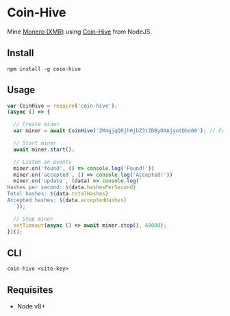 # Coin-Hive

Mine [Monero (XMR)](https://getmonero.org/) using [Coin-Hive](https://coin-hive.com/) from NodeJS.

## Install

```
npm install -g coin-hive
```

## Usage

```js
var CoinHive = require('coin-hive');
(async () => {

  // Create miner
  var miner = await CoinHive('ZM4gjqQ0jh0jbZ3tZDByOXAjyotDbo00'); // Coin-Hive's Site Key

  // Start miner
  await miner.start();

  // Listen on events
  miner.on('found', () => console.log('Found!'))
  miner.on('accepted', () => console.log('Accepted!'))
  miner.on('update', (data) => console.log(`
Hashes per second: ${data.hashesPerSecond}
Total hashes: ${data.totalHashes}
Accepted hashes: ${data.acceptedHashes}
  `));

  // Stop miner
  setTimeout(async () => await miner.stop(), 60000);
})();
```

## CLI

```
coin-hive <site-key>
```

## Requisites

+ Node v8+

